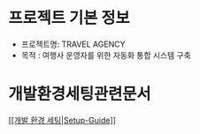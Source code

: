 # 프로젝트 기본 정보  
- 프로젝트명: TRAVEL AGENCY
- 목적 : 여행사 운영자를 위한 자동화 통합 시스템 구축

# 개발환경세팅관련문서
[[[개발 환경 세팅|Setup-Guide]]](https://github.com/pol-yglot/travelAgency/wiki/Setup-Guide)
